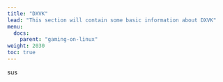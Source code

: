 ```yaml
---
title: "DXVK"
lead: "This section will contain some basic information about DXVK"
menu:
  docs:
    parent: "gaming-on-linux"
weight: 2030
toc: true
---
```


sus
